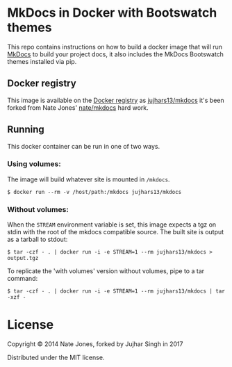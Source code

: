 # MkDocs in Docker with Bootswatch themes

This repo contains instructions on how to build a docker image that will run
[MkDocs](http://www.mkdocs.org/) to build your project docs, it also includes the MkDocs Bootswatch themes installed via pip.

## Docker registry

This image is available on the [Docker registry](https://index.docker.io/) as
[jujhars13/mkdocs](https://index.docker.io/u/jujhars13/mkdocs/) it's been forked from Nate Jones' [nate/mkdocs](https://index.docker.io/u/nate/mkdocs/) hard work.

## Running

This docker container can be run in one of two ways.

### Using volumes:

The image will build whatever site is mounted in `/mkdocs`.

```
$ docker run --rm -v /host/path:/mkdocs jujhars13/mkdocs
```

### Without volumes:

When the `STREAM` environment variable is set, this image expects a tgz on stdin with the root of the mkdocs compatible source. The built site is output as a tarball to stdout:

```
$ tar -czf - . | docker run -i -e STREAM=1 --rm jujhars13/mkdocs > output.tgz
```

To replicate the 'with volumes' version without volumes, pipe to a tar command:

```
$ tar -czf - . | docker run -i -e STREAM=1 --rm jujhars13/mkdocs | tar -xzf -
```

# License

Copyright © 2014 Nate Jones, forked by Jujhar Singh in 2017

Distributed under the MIT license.
